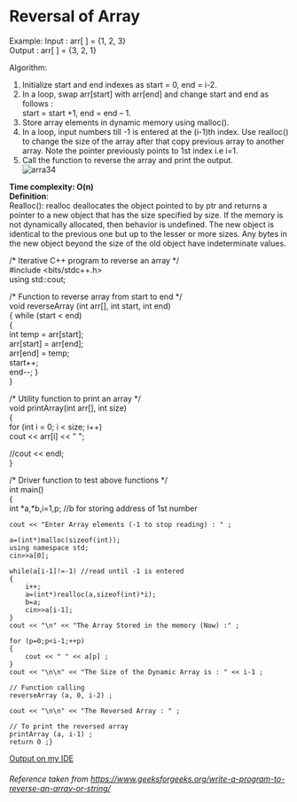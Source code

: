 # Reversal of Array
Example: Input  : arr[ ] = {1, 2, 3}  
Output : arr[ ] = {3, 2, 1}  

Algorithm:   
1. Initialize start and end indexes as start = 0, end = i-2.   
2. In a loop, swap arr[start] with arr[end] and change start and end as follows :   
 start = start +1, end = end – 1.  
3. Store array elements in dynamic memory using malloc(). 
4. In a loop, input numbers till -1 is entered at the (i-1)th index. Use realloc() to change the size of the array after that copy previous array to another array. Note the pointer previously points to 1st index i.e i=1.
5. Call the function to reverse the array and print the output.  
![arra34](https://user-images.githubusercontent.com/80315864/134810417-f59bb8cf-617b-458b-a385-266e8fbac28a.jpg)

**Time complexity: O(n)**  
**Definition**:  
Realloc(): realloc deallocates the object pointed to by ptr and returns a pointer to a new object that has the size specified by size. If the memory is not dynamically allocated, then behavior is undefined. 
The new object is identical to the previous one but up to the lesser or more sizes. Any bytes in the new object beyond the size of the old object have indeterminate values.  


/* Iterative C++ program to reverse an array */  
   #include <bits/stdc++.h>  
   using std::cout;  

/* Function to reverse array from start to end */  
void reverseArray (int arr[], int start, int end)  
{
	while (start < end)  
	{  
		int temp = arr[start];  
		arr[start] = arr[end];  
		arr[end] = temp;  
		start++;  
		end--;  }  
}  	

/* Utility function to print an array */  
void printArray(int arr[], int size)    
{  
   for (int i = 0; i < size; i++)  
   cout << arr[i] << " ";  

   //cout << endl;  
}  

/* Driver function to test above functions */  
int main()  
{  
    int *a,*b,i=1,p;  //b for storing address of 1st number
    
	cout << "Enter Array elements (-1 to stop reading) : " ;
 
    a=(int*)malloc(sizeof(int));
    using namespace std;
    cin>>a[0];
 
    while(a[i-1]!=-1) //read until -1 is entered
    {
        i++;
        a=(int*)realloc(a,sizeof(int)*i);
        b=a;
        cin>>a[i-1];
    }
    cout << "\n" << "The Array Stored in the memory (Now) :" ;
    
	for (p=0;p<i-1;++p) 
    {
        cout << " " << a[p] ;
    }
	cout << "\n\n" << "The Size of the Dynamic Array is : " << i-1 ;
	
	// Function calling
	reverseArray (a, 0, i-2) ;   
	
	cout << "\n\n" << "The Reversed Array : " ;
	
	// To print the reversed array
	printArray (a, i-1) ;
	return 0 ;}  
[Output on my IDE](https://user-images.githubusercontent.com/80315864/134650734-286f8d88-ed7b-48eb-88cd-3680e4d54abf.jpg)  
###### Reference taken from https://www.geeksforgeeks.org/write-a-program-to-reverse-an-array-or-string/
